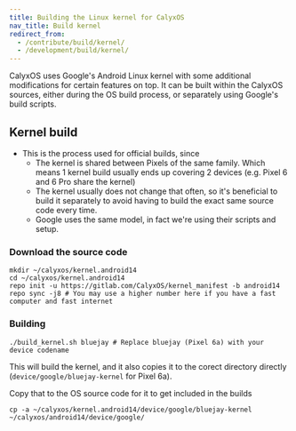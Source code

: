 ```yaml
---
title: Building the Linux kernel for CalyxOS
nav_title: Build kernel
redirect_from:
  - /contribute/build/kernel/
  - /development/build/kernel/
---
```


CalyxOS uses Google's Android Linux kernel with some additional modifications for certain features on top. It can be built within the CalyxOS sources, either during the OS build process, or separately using Google's build scripts.

## Kernel build
* This is the process used for official builds, since
  * The kernel is shared between Pixels of the same family. Which means 1 kernel build usually ends up covering 2 devices (e.g. Pixel 6 and 6 Pro share the kernel)
  * The kernel usually does not change that often, so it's beneficial to build it separately to avoid having to build the exact same source code every time.
  * Google uses the same model, in fact we're using their scripts and setup.

### Download the source code

```shell
mkdir ~/calyxos/kernel.android14
cd ~/calyxos/kernel.android14
repo init -u https://gitlab.com/CalyxOS/kernel_manifest -b android14
repo sync -j8 # You may use a higher number here if you have a fast computer and fast internet
```

### Building


```shell
./build_kernel.sh bluejay # Replace bluejay (Pixel 6a) with your device codename
```

This will build the kernel, and it also copies it to the corect directory directly (`device/google/bluejay-kernel` for Pixel 6a).

Copy that to the OS source code for it to get included in the builds

```shell
cp -a ~/calyxos/kernel.android14/device/google/bluejay-kernel ~/calyxos/android14/device/google/
```
